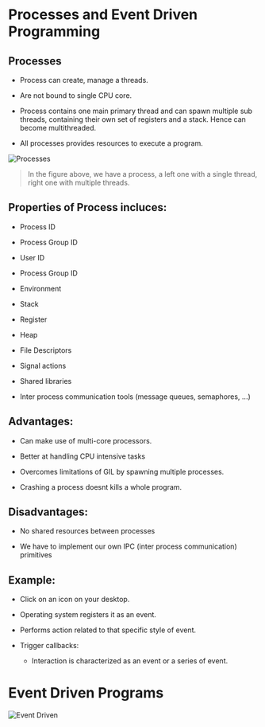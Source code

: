 # Processes and Event Driven Programming


## Processes

- Process can create, manage a threads.

- Are not bound to single CPU core.

- Process contains one main primary thread and can spawn multiple sub threads, containing their own set of registers and a stack. Hence can become multithreaded.

- All processes provides resources to execute a program.

![Processes](../images/thread_processes.jpg)

> In the figure above, we have a process, a left one with a single thread, right one with multiple threads.


## Properties of Process incluces:

- Process ID

- Process Group ID

- User ID

- Process Group ID

- Environment

- Stack

- Register

- Heap

- File Descriptors

- Signal actions

- Shared libraries

- Inter process communication tools (message queues, semaphores, ...)


## Advantages:

- Can make use of multi-core processors.

- Better at handling CPU intensive tasks

- Overcomes limitations of GIL by spawning multiple processes.

- Crashing a process doesnt kills a whole program.

## Disadvantages:

- No shared resources between processes

- We have to implement our own IPC (inter process communication) primitives


## Example:

- Click on an icon on your desktop.

- Operating system registers it as an event.

- Performs action related to that specific style of event.

- Trigger callbacks:
    - Interaction is characterized as an event or a series of event.


# Event Driven Programs

![Event Driven](../images/EventDriven.jpg)
